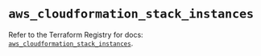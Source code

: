 # `aws_cloudformation_stack_instances`

Refer to the Terraform Registry for docs: [`aws_cloudformation_stack_instances`](https://registry.terraform.io/providers/hashicorp/aws/5.72.0/docs/resources/cloudformation_stack_instances).
